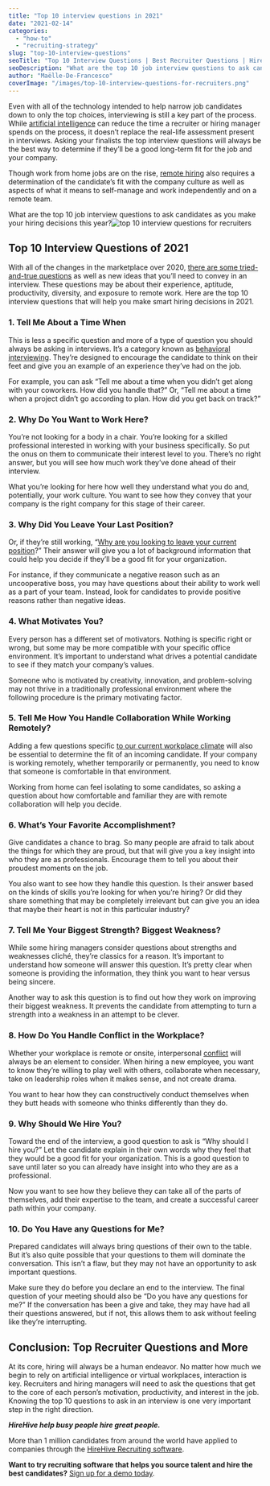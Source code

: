 ```yaml
---
title: "Top 10 interview questions in 2021"
date: "2021-02-14"
categories:
  - "how-to"
  - "recruiting-strategy"
slug: "top-10-interview-questions"
seoTitle: "Top 10 Interview Questions | Best Recruiter Questions | HireHive"
seoDescription: "What are the top 10 job interview questions to ask candidates as you make your hiring decisions this year? We explore the best questions for recruiters to ask at interviews."
author: "Maëlle-De-Francesco"
coverImage: "/images/top-10-interview-questions-for-recruiters.png"
---
```


Even with all of the technology intended to help narrow job candidates down to only the top choices, interviewing is still a key part of the process. While [artificial intelligence](https://www.forbes.com/sites/falonfatemi/2019/10/31/how-ai-is-uprooting-recruiting/?sh=3dee9c4046ce) can reduce the time a recruiter or hiring manager spends on the process, it doesn’t replace the real-life assessment present in interviews. Asking your finalists the top interview questions will always be the best way to determine if they’ll be a good long-term fit for the job and your company.

Though work from home jobs are on the rise, [remote hiring](https://hirehive.com/remote-hiring-trends-2021-future-of-recruiting/) also requires a determination of the candidate’s fit with the company culture as well as aspects of what it means to self-manage and work independently and on a remote team.

What are the top 10 job interview questions to ask candidates as you make your hiring decisions this year?![top 10 interview questions for recruiters](/images/top-10-interview-questions-for-recruiters-400x400.png)

## Top 10 Interview Questions of 2021

With all of the changes in the marketplace over 2020, [there are some tried-and-true questions](https://www.diverse-employment.co.uk/interview-questions) as well as new ideas that you’ll need to convey in an interview. These questions may be about their experience, aptitude, productivity, diversity, and exposure to remote work. Here are the top 10 interview questions that will help you make smart hiring decisions in 2021.

### 1\. Tell Me About a Time When

This is less a specific question and more of a type of question you should always be asking in interviews. It’s a category known as [behavioral interviewing](https://www.thebalancecareers.com/behavioral-job-interview-questions-2059620). They’re designed to encourage the candidate to think on their feet and give you an example of an experience they’ve had on the job.

For example, you can ask “Tell me about a time when you didn’t get along with your coworkers. How did you handle that?” Or, “Tell me about a time when a project didn’t go according to plan. How did you get back on track?”

### 2\. Why Do You Want to Work Here?

You’re not looking for a body in a chair. You’re looking for a skilled professional interested in working with your business specifically. So put the onus on them to communicate their interest level to you. There’s no right answer, but you will see how much work they’ve done ahead of their interview.

What you’re looking for here how well they understand what you do and, potentially, your work culture. You want to see how they convey that your company is the right company for this stage of their career.

### 3\. Why Did You Leave Your Last Position?

Or, if they’re still working, “[Why are you looking to leave your current position](https://www.indeed.com/career-advice/interviewing/answering-why-you-left-your-last-job)?” Their answer will give you a lot of background information that could help you decide if they’ll be a good fit for your organization.

For instance, if they communicate a negative reason such as an uncooperative boss, you may have questions about their ability to work well as a part of your team. Instead, look for candidates to provide positive reasons rather than negative ideas.

### 4\. What Motivates You?

Every person has a different set of motivators. Nothing is specific right or wrong, but some may be more compatible with your specific office environment. It’s important to understand what drives a potential candidate to see if they match your company’s values.

Someone who is motivated by creativity, innovation, and problem-solving may not thrive in a traditionally professional environment where the following procedure is the primary motivating factor.

### 5\. Tell Me How You Handle Collaboration While Working Remotely?

Adding a few questions specific [to our current workplace climate](https://www.shrm.org/resourcesandtools/hr-topics/talent-acquisition/pages/interviewing-remote-employees-how-to-measure-and-manage-the-unseen.aspx) will also be essential to determine the fit of an incoming candidate. If your company is working remotely, whether temporarily or permanently, you need to know that someone is comfortable in that environment.

Working from home can feel isolating to some candidates, so asking a question about how comfortable and familiar they are with remote collaboration will help you decide.

### 6\. What’s Your Favorite Accomplishment?

Give candidates a chance to brag. So many people are afraid to talk about the things for which they are proud, but that will give you a key insight into who they are as professionals. Encourage them to tell you about their proudest moments on the job.

You also want to see how they handle this question. Is their answer based on the kinds of skills you’re looking for when you’re hiring? Or did they share something that may be completely irrelevant but can give you an idea that maybe their heart is not in this particular industry?

### 7\. Tell Me Your Biggest Strength? Biggest Weakness?

While some hiring managers consider questions about strengths and weaknesses cliché, they’re classics for a reason. It’s important to understand how someone will answer this question. It’s pretty clear when someone is providing the information, they think you want to hear versus being sincere.

Another way to ask this question is to find out how they work on improving their biggest weakness. It prevents the candidate from attempting to turn a strength into a weakness in an attempt to be clever.

### 8\. How Do You Handle Conflict in the Workplace?

Whether your workplace is remote or onsite, interpersonal [conflict](https://www.cipd.co.uk/knowledge/fundamentals/relations/disputes/managing-workplace-conflict-report) will always be an element to consider. When hiring a new employee, you want to know they’re willing to play well with others, collaborate when necessary, take on leadership roles when it makes sense, and not create drama.

You want to hear how they can constructively conduct themselves when they butt heads with someone who thinks differently than they do.

### 9\. Why Should We Hire You?

Toward the end of the interview, a good question to ask is “Why should I hire you?” Let the candidate explain in their own words why they feel that they would be a good fit for your organization. This is a good question to save until later so you can already have insight into who they are as a professional.

Now you want to see how they believe they can take all of the parts of themselves, add their expertise to the team, and create a successful career path within your company.

### 10\. Do You Have any Questions for Me?

Prepared candidates will always bring questions of their own to the table. But it’s also quite possible that your questions to them will dominate the conversation. This isn’t a flaw, but they may not have an opportunity to ask important questions.

Make sure they do before you declare an end to the interview. The final question of your meeting should also be “Do you have any questions for me?” If the conversation has been a give and take, they may have had all their questions answered, but if not, this allows them to ask without feeling like they’re interrupting.

## Conclusion: Top Recruiter Questions and More

At its core, hiring will always be a human endeavor. No matter how much we begin to rely on artificial intelligence or virtual workplaces, interaction is key. Recruiters and hiring managers will need to ask the questions that get to the core of each person’s motivation, productivity, and interest in the job. Knowing the top 10 questions to ask in an interview is one very important step in the right direction.

**_HireHive help busy people hire great people._**

More than 1 million candidates from around the world have applied to companies through the [HireHive Recruiting software](https://hirehive.com/).

**Want to try recruiting software that helps you source talent and hire the best candidates?** [Sign up for a demo today](https://my.hirehive.io/register?utm_source=https%3A%2F%2Fwww.google.com%2F).
